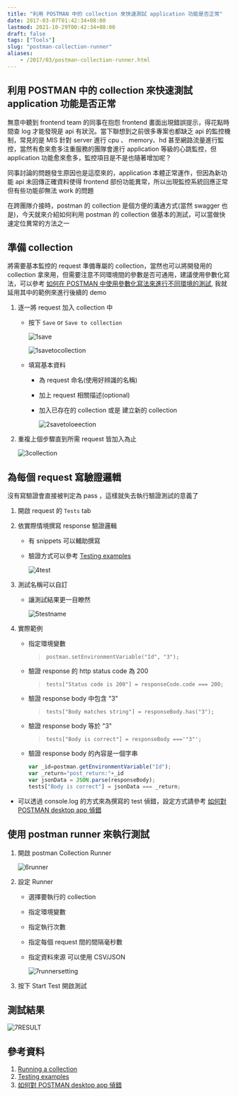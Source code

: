 ```yaml
---
title: "利用 POSTMAN 中的 collection 來快速測試 application 功能是否正常"
date: 2017-03-07T01:42:34+08:00
lastmod: 2021-10-29T00:42:34+08:00
draft: false
tags: ["Tools"]
slug: "postman-collection-runner"
aliases:
    - /2017/03/postman-collection-runner.html
---
```

## 利用 POSTMAN 中的 collection 來快速測試 application 功能是否正常

無意中聽到 frontend team 的同事在抱怨 frontend 畫面出現錯誤提示，得花點時間查 log 才能發現是 api 有狀況。當下聯想到之前很多專案也都缺乏 api 的監控機制，常見的是 MIS 針對 server 進行 cpu 、 memory、hd 甚至網路流量進行監控，當然有愈來愈多注重服務的團隊會進行 application 等級的心跳監控，但 application 功能愈來愈多，監控項目是不是也隨著增加呢？

同事討論的問題發生原因也是這麼來的，application 本體正常運作，但因為新功能 api 未回傳正確資料使得 frontend 部份功能異常，所以出現監控系統回應正常但有些功能卻無法 work 的問題

在跨團隊介接時，postman 的 collection 是個方便的溝通方式(當然 swagger 也是)，今天就來介紹如何利用 postman 的 collection 做基本的測試，可以當做快速定位異常的方法之一

## 準備 collection

將需要基本監控的 request 準備專屬的 collection，當然也可以將開發用的 collection 拿來用，但需要注意不同環境間的參數是否可通用，建議使用參數化寫法，可以參考 [如何在 POSTMAN 中使用參數化寫法來進行不同環境的測試](/2017/03/postman-parameter-test.html), 我就延用其中的範例來進行後續的 demo

1. 逐一將 request 加入 collection 中
    - 按下 `Save` or `Save to collection`

        ![1save](https://cloud.githubusercontent.com/assets/3851540/23577622/454ee08e-00ff-11e7-849d-9164944bebba.png)

        ![1savetocollection](https://cloud.githubusercontent.com/assets/3851540/23577623/4551e220-00ff-11e7-8875-a82fb78393fa.png)

    - 填寫基本資料
        - 為 request 命名(使用好辨識的名稱)
        - 加上 request 相關描述(optional)
        - 加入已存在的 collection 或是 建立新的 collection

            ![2savetoloeection](https://cloud.githubusercontent.com/assets/3851540/23577625/45522c58-00ff-11e7-8cb6-33558584b429.png)

2. 重複上個步驟直到所需 request 皆加入為止

    ![3collection](https://cloud.githubusercontent.com/assets/3851540/23577624/4551e7ac-00ff-11e7-8c4e-80b0f742d9df.png)

## 為每個 request 寫驗證邏輯

沒有寫驗證會直接被判定為 pass ，這樣就失去執行驗證測試的意義了

1. 開啟 request 的 `Tests` tab
2. 依實際情境撰寫 response 驗證邏輯
    - 有 snippets 可以輔助撰寫
    - 驗證方式可以參考 [Testing examples](https://www.getpostman.com/docs/testing_examples)

        ![4test](https://cloud.githubusercontent.com/assets/3851540/23577627/4552ed82-00ff-11e7-9fcf-38a6ba19ebe7.png)

3. 測試名稱可以自訂
    - 讓測試結果更一目瞭然

        ![5testname](https://cloud.githubusercontent.com/assets/3851540/23577626/4552e44a-00ff-11e7-8be5-1e482bb32c50.png)

4. 實際範例
    - 指定環境變數

        >`postman.setEnvironmentVariable("Id", "3");`
    - 驗證 response 的 http status code 為 200

        >`tests["Status code is 200"] = responseCode.code === 200;`
    - 驗證 response body 中包含 "3"

        >`tests["Body matches string"] = responseBody.has("3");`
    - 驗證 response body 等於 "3"

        >`tests["Body is correct"] = responseBody ==='"3"';`
    - 驗證 response body 的內容是一個字串

        ```js
        var _id=postman.getEnvironmentVariable("Id");
        var _return="post_return:"+_id
        var jsonData = JSON.parse(responseBody);
        tests["Body is correct"] = jsonData === _return;
        ```

- 可以透過 console.log 的方式來為撰寫的 test 偵錯，設定方式請參考 [如何對 POSTMAN desktop app 偵錯](/2017/03/debug-postman-test.html)

## 使用 postman runner 來執行測試

1. 開啟 postman Collection Runner

    ![6runner](https://cloud.githubusercontent.com/assets/3851540/23577628/4573829a-00ff-11e7-8e6d-0000a6862c43.png)

2. 設定 Runner
    - 選擇要執行的 collection
    - 指定環境變數
    - 指定執行次數
    - 指定每個 request 間的間隔毫秒數
    - 指定資料來源 可以使用 CSV/JSON

        ![7runnersetting](https://cloud.githubusercontent.com/assets/3851540/23577630/4579e252-00ff-11e7-8aeb-16f11db54fa5.png)

3. 按下 Start Test 開啟測試

## 測試結果

![7RESULT](https://cloud.githubusercontent.com/assets/3851540/23577629/45772bf2-00ff-11e7-95dc-b778c98797be.png)

## 參考資料

1. [Running a collection](https://www.getpostman.com/docs/running_collections)
2. [Testing examples](https://www.getpostman.com/docs/testing_examples)
3. [如何對 POSTMAN desktop app 偵錯](http://blog.yowko.com/2017/03/debug-postman-test.html)
